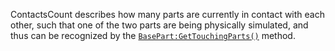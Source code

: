 ContactsCount describes how many parts are currently in contact with each
other, such that one of the two parts are being physically simulated, and
thus can be recognized by the [`BasePart:GetTouchingParts()`](https://create.roblox.com/docs/reference/engine/classes/BasePart#GetTouchingParts) method.